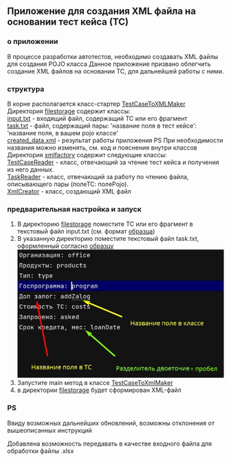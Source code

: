## Приложение для создания XML файла на основании тест кейса (ТС) 
### о приложении
В процессе разработки автотестов, необходимо создавать XML файлы для создания POJO класса
Данное приложение призвано облегчить создание XML файлов на основании ТС, для дальнейшей
работы с ними.
### структура
В корне располагается класс-стартер [TestCaseToXMLMaker](src/main/java/app/TestCaseToXMLMaker.java)   
Директория [filestorage](src/main/java/app/filestorage) содержит классы:  
[input.txt](src/main/java/app/filestorage/input.txt) - входящий файл, содержащий ТС или его фрагмент  
[task.txt](src/main/java/app/filestorage/task.txt) - файл, содержащий пары: 'название поля в тест кейсе': 'название поля, в вашем pojo классе'  
[created_data.xml](src/main/java/app/filestorage/created_data.xml) - результат работы приложения
PS При необходимости названия можно изменять, см. код и пояснения внутри классов  
Директория [xmlfactory](src/main/java/app/xmlfactory) содержит следующие классы:  
[TestCaseReader](src/main/java/app/xmlfactory/TestCaseReader.java) - класс, отвечающий за чтение тест кейса и
получения из него данных.  
[TaskReader](src/main/java/app/xmlfactory/TaskReader.java) - класс, отвечающий за работу по чтению файла, 
описывающего пары (полеТС: полеPojo).  
[XmlCreator](src/main/java/app/xmlfactory/XmlCreator.java) - класс, создающий XML файл
### предварительная настройка и запуск
1. В директорию [filestorage](src/main/java/app/filestorage) поместите ТС или его фрагмент в текстовый файл input.txt
(см. формат [образца](src/main/java/app/examples))
2. В указанную директорию поместите текстовый файл task.txt, оформленный согласно [образцу](src/main/java/app/examples)
![task.txt picture](src/main/java/app/examples/tasktxt.jpg) 
3. Запустите main метод в классе [TestCaseToXmlMaker](src/main/java/app/TestCaseToXMLMaker.java)
4. в директории [filestorage](src/main/java/app/filestorage) будет сформирован XML-файл  

### PS
Ввиду возможных дальнейших обновлений, возможны отклонения от вышеописанных инструкций   

Добавлена возможность передавать в качестве входного файла для обработки файлы .xlsx

